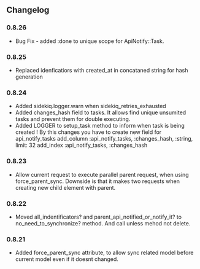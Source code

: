 ## Changelog

### 0.8.26
* Bug Fix - added :done to unique scope for ApiNotify::Task.

### 0.8.25
* Replaced idenficatiors with created_at in concataned string for hash generation

### 0.8.24
* Added sidekiq.logger.warn when sidekiq_retries_exhausted
* Added changes_hash field to tasks. It allows find unique unsumited tasks and prevent them for double executing.
* Added LOGGER to setup_task method to inform when task is being created
! By this changes you have to create new field for api_notify_tasks
    add_column :api_notify_tasks, :changes_hash, :string, limit: 32
    add_index :api_notify_tasks, :changes_hash

### 0.8.23
* Allow current request to execute parallel parent request, when using force_parent_sync. Downside is that it makes two requests when creating new child element with parent.

### 0.8.22
* Moved all_indentificators? and parent_api_notified_or_notify_it? to no_need_to_synchronize? method. And call unless mehod not delete.

### 0.8.21
* Added force_parent_sync attribute, to allow sync related model before current model even if it doesnt changed.
